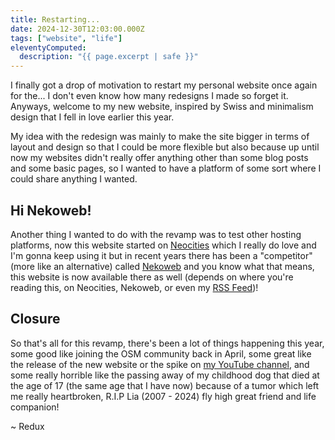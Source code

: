 ```yaml
---
title: Restarting...
date: 2024-12-30T12:03:00.000Z
tags: ["website", "life"]
eleventyComputed:
  description: "{{ page.excerpt | safe }}"
---
```


I finally got a drop of motivation to restart my personal website once again for the... I don't even know how many redesigns I made so forget it. Anyways, welcome to my new website, inspired by Swiss and minimalism design that I fell in love earlier this year.

<!-- cut -->

My idea with the redesign was mainly to make the site bigger in terms of layout and design so that I could be more flexible but also because up until now my websites didn't really offer anything other than some blog posts and some basic pages, so I wanted to have a platform of some sort where I could share anything I wanted.

## Hi Nekoweb!

Another thing I wanted to do with the revamp was to test other hosting platforms, now this website started on [Neocities](https://neocities.org/site/reduxflakes) which I really do love and I'm gonna keep using it but in recent years there has been a "competitor" (more like an alternative) called [Nekoweb](https://nekoweb.org/) and you know what that means, this website is now available there as well (depends on where you're reading this, on Neocities, Nekoweb, or even my [RSS Feed]())!

## Closure

So that's all for this revamp, there's been a lot of things happening this year, some good like joining the OSM community back in April, some great like the release of the new website or the spike on [my YouTube channel](https://www.youtube.com/@reduxflakes), and some really horrible like the passing away of my childhood dog that died at the age of 17 (the same age that I have now) because of a tumor which left me really heartbroken, R.I.P Lia (2007 - 2024) fly high great friend and life companion!

~ Redux
